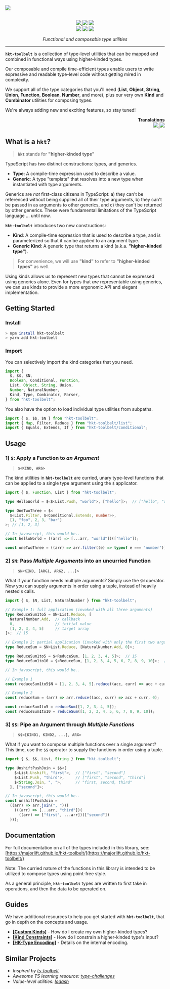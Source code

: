 <a href="https://github.com/poteat/hkt-toolbelt#readme">
  <img src=https://raw.githubusercontent.com/poteat/hkt-toolbelt/main/docs/logo.jpeg>
</a>

<br>
<br>

<p align="center">
  <a href="https://www.npmjs.com/package/hkt-toolbelt">
    <img src=https://img.shields.io/npm/v/hkt-toolbelt?color=green>
  </a>
  <img src=https://img.shields.io/github/actions/workflow/status/poteat/hkt-toolbelt/build.yml?branch=main>
  <img src=https://img.shields.io/github/repo-size/poteat/hkt-toolbelt>
  <br>
  <img src=https://img.shields.io/npm/dw/hkt-toolbelt>
  <img src=https://img.shields.io/github/license/poteat/hkt-toolbelt>
  <a href="https://code.lol">
    <img src=https://img.shields.io/badge/blog-code.lol-blue>
  </a>
</p>

<p align="center">
  <i>Functional and composable type utilities</i>
</p>

---

**`hkt-toolbelt`** is a collection of type-level utilities that can be mapped and combined in functional ways using higher-kinded types.

Our composable and compile time-efficient types enable users to write expressive and readable type-level code without getting mired in complexity.

We support all of the type categories that you'll need (**List**, **Object**, **String**, **Union**, **Function**, **Boolean**, **Number**, and more), plus our very own **Kind** and **Combinator** utilities for composing types.

We're always adding new and exciting features, so stay tuned!

<p align="right">
<b>Translations</b>
<br>
  <a href="https://github.com/poteat/hkt-toolbelt#readme">
    <img src="https://img.shields.io/badge/docs-english-blue">
  </a>
  <a href="./docs/readme.chinese.md">
    <img src="https://img.shields.io/badge/-中文-blue">
  </a>
</p>

## What is a **`hkt`**?

> **`hkt`** stands for **"higher-kinded type"**

TypeScript has two distinct constructions: types, and generics.

- **Type**: A compile-time expression used to describe a value.
- **Generic**: A type "template" that resolves into a new type when instantiated with type arguments.

Generics are *not* first-class citizens in TypeScript: a) they can't be referenced without being supplied all of their type arguments, b) they can't be passed in as arguments to other generics, and c) they can't be returned by other generics. These were fundamental limitations of the TypeScript language ... until now.

**`hkt-toolbelt`** introduces two new constructions:

- **Kind**: A compile-time expression that is used to describe a type, and is parameterized so that it can be applied to an argument type.
- **Generic Kind**: A generic type that returns a kind (a.k.a. **"higher-kinded type"**).

> For convenience, we will use **"kind"** to refer to **"higher-kinded types"** as well.

Using kinds allows us to represent new types that cannot be expressed using generics alone. Even for types that *are* representable using generics, we can use kinds to provide a more ergonomic API and elegant implementation.

## Getting Started

### Install

```bash
> npm install hkt-toolbelt
> yarn add hkt-toolbelt
```

### Import

You can selectively import the kind categories that you need.

```ts
import { 
  $, $$, $N, 
  Boolean, Conditional, Function,
  List, Object, String, Union,
  Number, NaturalNumber,
  Kind, Type, Combinator, Parser,
} from "hkt-toolbelt";
```

You also have the option to load individual type utilities from subpaths.

```ts
import { $, $$, $N } from "hkt-toolbelt";
import { Map, Filter, Reduce } from "hkt-toolbelt/list";
import { Equals, Extends, If } from "hkt-toolbelt/conditional";
```

## Usage

### 1) `$`: Apply a Function to *an Argument*

> **`$<KIND, ARG>`**

The kind utilities in **`hkt-toolbelt`** are curried, unary type-level functions that can be applied to a single type argument using the `$` applicator.

```ts
import { $, Function, List } from "hkt-toolbelt";

type HelloWorld = $<$<List.Push, "world">, ["hello"]>;  // ["hello", "world"]

type OneTwoThree = $<
  $<List.Filter, $<Conditional.Extends, number>>,
  [1, "foo", 2, 3, "bar"]
>; // [1, 2, 3]
```

```js
// In javascript, this would be..
const helloWorld = ((arr) => [...arr, "world"])(["hello"]);

const oneTwoThree = ((arr) => arr.filter((e) => typeof e === "number"))([1, "foo", 2, 3, "bar"]);
```

### 2) `$N`: Pass *Multiple Arguments* into an uncurried Function

> **`$N<KIND, [ARG1, ARG2, ...]>`**

What if your function needs multiple arguments? Simply use the `$N` operator. Now you can supply arguments in order using a tuple, instead of heavily nested `$` calls.

```ts
import { $, $N, List, NaturalNumber } from "hkt-toolbelt";

// Example 1: full application (invoked with all three arguments)
type ReduceSum1to5 = $N<List.Reduce, [
  NaturalNumber.Add,  // callback
  0,                  // initial value
  [1, 2, 3, 4, 5]     // target array
]>;  // 15

// Example 2: partial application (invoked with only the first two arguments)
type ReduceSum = $N<List.Reduce, [NaturalNumber.Add, 0]>;

type ReduceSum1to5 = $<ReduceSum, [1, 2, 3, 4, 5]>;  // 15
type ReduceSum1to10 = $<ReduceSum, [1, 2, 3, 4, 5, 6, 7, 8, 9, 10]>;  // 55
```

```js
// In javascript, this would be..

// Example 1
const reduceSum1to5$N = [1, 2, 3, 4, 5].reduce((acc, curr) => acc + curr, 0);

// Example 2
const reduceSum = (arr) => arr.reduce((acc, curr) => acc + curr, 0);

const reduceSum1to5 = reduceSum([1, 2, 3, 4, 5]);
const reduceSum1to10 = reduceSum([1, 2, 3, 4, 5, 6, 7, 8, 9, 10]);
```

### 3) `$$`: Pipe an Argument through *Multiple Functions*

> **`$$<[KIND1, KIND2, ...], ARG>`**

What if you want to compose multiple functions over a single argument? This time, use the `$$` operator to supply the functions in order using a tuple.

```ts
import { $, $$, List, String } from "hkt-toolbelt";

type UnshiftPushJoin = $$<[
    $<List.Unshift, "first">,  // ["first", "second"]
    $<List.Push, "third">,     // ["first", "second", "third"]
    $<String.Join, ", ">,      // "first, second, third"
  ], ["second"]>;
```

```js
// In javascript, this would be..
const unshiftPushJoin = 
  ((arr) => arr.join(", "))(
    (((arr) => [...arr, "third"])(
      ((arr) => ["first", ...arr])(["second"])
  )));
```

## Documentation

For full documentation on all of the types included in this library, see: [https://majorlift.github.io/hkt-toolbelt/](https://majorlift.github.io/hkt-toolbelt/)

Note: The curried nature of the functions in this library is intended to be utilized to compose types using point-free style.

As a general principle, **`hkt-toolbelt`** types are written to first take in operations, and then the data to be operated on.

## Guides

We have additional resources to help you get started with **`hkt-toolbelt`**, that go in depth on the concepts and usage.

- **[[Custom Kinds]](./docs/guides/custom-kinds.md)** - How do I create my own higher-kinded types?
- **[[Kind Constraints]](./docs/guides/kind-constraints.md)** - How do I constrain a higher-kinded type's input?
- **[[HK-Type Encoding]](./docs/guides/hk-type-encoding.md)** - Details on the internal encoding.

## Similar Projects

- _Inspired by [ts-toolbelt](https://www.npmjs.com/package/ts-toolbelt)_
- _Awesome TS learning resource: [type-challenges](https://github.com/type-challenges/type-challenges)_
- _Value-level utilities: [lodash](https://lodash.com)_
